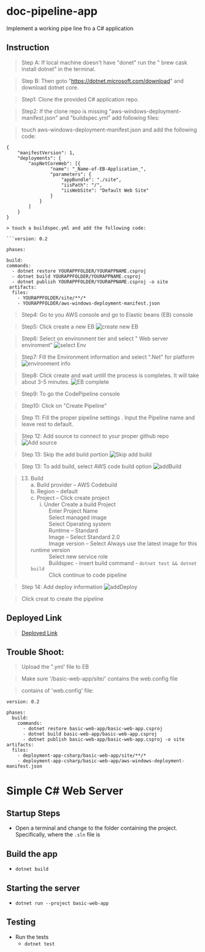 # doc-pipeline-app
Implement a working pipe line fro a C# application

## Instruction

> Step A: If local machine doesn't have "donet" run the " brew cask install dotnet" in the terminal. 

> Step B: Then goto "https://dotnet.microsoft.com/download" and download dotnet core. 


> Step1: Clone the provided C# application repo. 

> Step2: If the clone repo is missing  "aws-windows-deployment-manifest.json" and "buildspec.yml" add following files:

> touch aws-windows-deployment-manifest.json and add the following code:

```
{
    "manifestVersion": 1,
    "deployments": {
        "aspNetCoreWeb": [{
                "name": "_Name-of-EB-Application_",
                "parameters": {
                    "appBundle": "./site",
                    "iisPath": "/",
                    "iisWebSite": "Default Web Site"
                }
            }
        ]
    }
}

> touch a buildspec.yml and add the following code:

```version: 0.2

phases:

build:
commands:
  - dotnet restore YOURAPPFOLDER/YOURAPPNAME.csproj
  - dotnet build YOURAPPFOLDER/YOURAPPNAME.csproj
  - dotnet publish YOURAPPFOLDER/YOURAPPNAME.csproj -o site
 artifacts:
  files:
    - YOURAPPFOLDER/site/**/*
    - YOURAPPFOLDER/aws-windows-deployment-manifest.json
```

> Step4: Go to you AWS console and go to Elastic beans (EB) console

> Step5: Click create a new EB 
![create new EB](./assets/createNewEB.png)

> Step6: Select on environment tier and select " Web server enviroment"
![select Env](./assets/selectEnvironment.png)

> Step7: Fill the Environment information and  select ".Net" for platform
![environment info](./assets/environmentInfo.png)

> Step8: Click create and wait untill the process is completes. It will take about 3-5 minutes. 
![EB complete](./assets/environmentCompleted.png)

> Step9: To go the CodePipeline console

> Step10: Click on "Create Pipeline"

> Step 11: Fill the proper pipeline settings . Input the Pipeline name and leave rest to default.

> Step 12: Add source to connect to your proper github repo
![Add source](./assets/addSource.png)

> Step 13: Skip the add build portion
![Skip add build](./assets/addBuild.png)

> Step 13: To add build, select AWS code build option
![addBuild](./assets/addBuilt.png)

> 13.	Build <br>
  a.	Build provider – AWS Codebuild<br>
  b.	Region – default <br>
  c.	Project – Click create project <br>
  &nbsp;&nbsp;&nbsp;&nbsp;&nbsp;&nbsp;i.	Under Create a build Project <br>
  	&nbsp;&nbsp;&nbsp;&nbsp;&nbsp;&nbsp;&nbsp;&nbsp;&nbsp;&nbsp;&nbsp;&nbsp;Enter Project Name <br>
      &nbsp;&nbsp;&nbsp;&nbsp;&nbsp;&nbsp;&nbsp;&nbsp;&nbsp;&nbsp;&nbsp;&nbsp;Select managed image <br>
  	&nbsp;&nbsp;&nbsp;&nbsp;&nbsp;&nbsp;&nbsp;&nbsp;&nbsp;&nbsp;&nbsp;&nbsp;Select Operating system <br>
  	&nbsp;&nbsp;&nbsp;&nbsp;&nbsp;&nbsp;&nbsp;&nbsp;&nbsp;&nbsp;&nbsp;&nbsp;Runtime – Standard <br>
  	&nbsp;&nbsp;&nbsp;&nbsp;&nbsp;&nbsp;&nbsp;&nbsp;&nbsp;&nbsp;&nbsp;&nbsp;Image – Select Standard 2.0 <br>
  	&nbsp;&nbsp;&nbsp;&nbsp;&nbsp;&nbsp;&nbsp;&nbsp;&nbsp;&nbsp;&nbsp;&nbsp;Image version – Select Always use the latest image for this runtime version <br>
  	&nbsp;&nbsp;&nbsp;&nbsp;&nbsp;&nbsp;&nbsp;&nbsp;&nbsp;&nbsp;&nbsp;&nbsp;Select new service role <br>
  	&nbsp;&nbsp;&nbsp;&nbsp;&nbsp;&nbsp;&nbsp;&nbsp;&nbsp;&nbsp;&nbsp;&nbsp;Buildspec - insert build command - `dotnet test && dotnet build` <br>
  	&nbsp;&nbsp;&nbsp;&nbsp;&nbsp;&nbsp;&nbsp;&nbsp;&nbsp;&nbsp;&nbsp;&nbsp;Click continue to code pipeline <br>

> Step 14: Add deploy information
![addDeploy](./assets/addDeploy.png)

> Click creat to create the pipeline

## Deployed Link 
> [Deployed Link](http://cshrappipeline.us-west-2.elasticbeanstalk.com/)

## Trouble Shoot:
> Upload the ".yml' file to EB

> Make sure '/basic-web-app/site/' contains the web.config file

> contains of 'web.config' file:
```
version: 0.2

phases:
  build:
    commands:
      - dotnet restore basic-web-app/basic-web-app.csproj
      - dotnet build basic-web-app/basic-web-app.csproj
      - dotnet publish basic-web-app/basic-web-app.csproj -o site
artifacts:
  files:
    - deployment-app-csharp/basic-web-app/site/**/*
    - deployment-app-csharp/basic-web-app/aws-windows-deployment-manifest.json
```

# Simple C# Web Server

## Startup Steps
- Open a terminal and change to the folder containing the project. Specifically, where the `.sln` file is

## Build the app
- `dotnet build`

## Starting the server
- `dotnet run --project basic-web-app`

## Testing
- Run the tests
  - `dotnet test`
